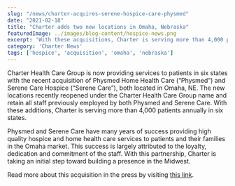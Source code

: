 ```yaml
---
slug: "/news/charter-acquires-serene-hospice-care-physmed"
date: "2021-02-18"
title: "Charter adds two new locations in Omaha, Nebraska"
featuredImage: ../images/blog-content/hospice-news.png
excerpt: 'With these acquisitions, Charter is serving more than 4,000 patients annually in six states.'
category: 'Charter News'
tags: ['hospice', 'acquisition', 'omaha', 'nebraska']
---
```


Charter Health Care Group is now providing services to patients in six states with the recent acquisition of Physmed Home Health Care (“Physmed”) and Serene Care Hospice (“Serene Care”), both located in Omaha, NE.  The new locations recently reopened under the Charter Health Care Group name and retain all staff previously employed by both Physmed and Serene Care.  With these additions, Charter is serving more than 4,000 patients annually in six states.

Physmed and Serene Care have many years of success providing high quality hospice and home health care services to patients and their families in the Omaha market. This success is largely attributed to the loyalty, dedication and commitment of the staff. With this partnership, Charter is taking an initial step toward building a presence in the Midwest.

Read more about this acquisition in the press by visiting [this link](https://hospicenews.com/2021/02/16/charter-health-group-acquires-serene-hospice-care-physmed/).


